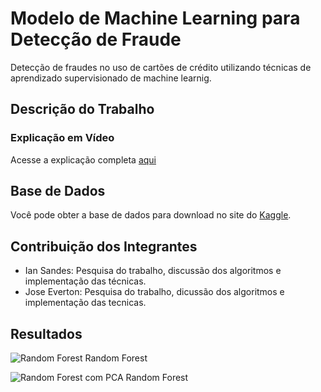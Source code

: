 # Modelo de Machine Learning para Detecção de Fraude
Detecção de fraudes no uso de cartões de crédito utilizando técnicas de aprendizado supervisionado de machine learnig.

## Descrição do Trabalho


### Explicação em Vídeo
Acesse a explicação completa [aqui](https://youtu.be/1fM416AdQeE)

## Base de Dados
Você pode obter a base de dados para download no site do [Kaggle](https://www.kaggle.com/mlg-ulb/creditcardfraud).

## Contribuição dos Integrantes
- Ian Sandes: Pesquisa do trabalho, discussão dos algoritmos e implementação das técnicas.
- Jose Everton: Pesquisa do trabalho, dicussão dos algoritmos e implementação das tecnicas.

## Resultados

![Random Forest](https://i.ibb.co/tsRNtM6/rf.jpg)
Random Forest  

![Random Forest com PCA](https://i.ibb.co/2W4ZXFk/rf-pca.jpg)
Random Forest  
